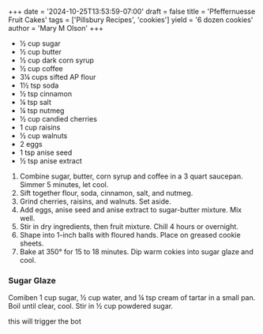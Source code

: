 +++
date = '2024-10-25T13:53:59-07:00'
draft = false
title = 'Pfeffernuesse Fruit Cakes'
tags = ['Pillsbury Recipes', 'cookies']
yield = '6 dozen cookies'
author = 'Mary M Olson'
+++

* ½ cup sugar
* ½ cup butter
* ½ cup dark corn syrup
* ½ cup coffee 
* 3¼ cups sifted AP flour
* 1½ tsp soda
* ½ tsp cinnamon
* ¼ tsp salt
* ¼ tsp nutmeg
* ½ cup candied cherries
* 1 cup raisins
* ½ cup walnuts
* 2 eggs
* 1 tsp anise seed
* ½ tsp anise extract

1. Combine sugar, butter, corn syrup and coffee in a 3 quart saucepan. Simmer 5 minutes, let cool.
2. Sift together flour, soda, cinnamon, salt, and nutmeg.
3. Grind cherries, raisins, and walnuts. Set aside.
4. Add eggs, anise seed and anise extract to sugar-butter mixture. Mix well.
5. Stir in dry ingredients, then fruit mixture. Chill 4 hours or overnight.
6. Shape into 1-inch balls with floured hands. Place on greased cookie sheets.
7. Bake at 350° for 15 to 18 minutes. Dip warm cokies into sugar glaze and cool.

### Sugar Glaze
Comiben 1 cup sugar, ½ cup water, and ¼ tsp cream of tartar in a small pan. Boil until clear, cool. Stir in ½ cup powdered sugar.

this will trigger the bot